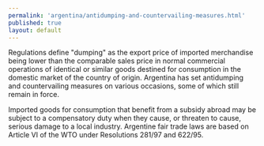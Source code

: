 ```yaml
--- 
permalink: 'argentina/antidumping-and-countervailing-measures.html' 
published: true 
layout: default
---
```

Regulations define "dumping" as the export price of imported merchandise being lower than the comparable sales price in normal commercial operations of identical or similar goods destined for consumption in the domestic market of the country of origin. Argentina has set antidumping and countervailing measures on various occasions, some of which still remain in force.

Imported goods for consumption that benefit from a subsidy abroad may be subject to a compensatory duty when they cause, or threaten to cause, serious damage to a local industry. Argentine fair trade laws are based on Article VI of the WTO under Resolutions 281/97 and 622/95.
